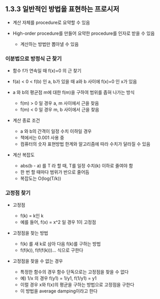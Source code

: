 ## 1.3.3 일반적인 방법을 표현하는 프로시저

* 계산 자체를 procedure로 요약할 수 있음

* High-order procedure를 만들어 요약한 procedure를 인자로 받을 수 있음
  * 계산하는 방법만 뽑아낼 수 있음

### 이분법으로 방정식 근 찾기

* 함수 f가 연속일 때 f(x)=0 의 근 찾기

* f(a) < 0 < f(b) 인 a, b가 있을 때 a와 b 사이에 f(x)=0 인 x가 있음

* a 와 b의 평균점 m에 대한 f(m)을 구하여 범위를 좁혀 나가는 방식
  * f(m) > 0 일 경우 a, m 사이에서 근을 찾음
  * f(m) < 0 일 경우 m, b 사이에서 근을 찾음

* 계산 종료 조건
  * a 와 b의 간격이 일정 수치 이하일 경우
  * 책에서는 0.001 사용 중
  * 컴퓨터의 숫자 표현방법 한계와 알고리즘에 따라 수치가 달라질 수 있음

* 계산 복잡도
  * abs(b - a) 를 T 라 할 때, T를 일정 수치(k) 이하로 줄여야 함
  * 한 번 할 때마다 범위가 반으로 줄어듬
  * 복잡도는 O(log(T/k))

### 고정점 찾기

* 고정점
  * f(k) = k인 k
  * 예를 들어, f(x) = x^2 일 경우 1이 고정점

* 고정점을 찾는 방법
  * f(k) 를 새 k로 삼아 다음 f(k)를 구하는 방법
  * f(f(k)), f(f(f(k)))... 식으로 구한다

* 고정점을 찾을 수 없는 경우
  * 특정한 함수의 경우 함수 단독으로는 고정점을 찾을 수 없다
  * 예) 1/x 의 경우 f(y1) = 1/y1, f(1/y1) = y1
  * 이럴 경우 x와 f(x)의 평균을 구하는 방법으로 고정점을 구한다
  * 이 방법을 average damping이라고 한다
